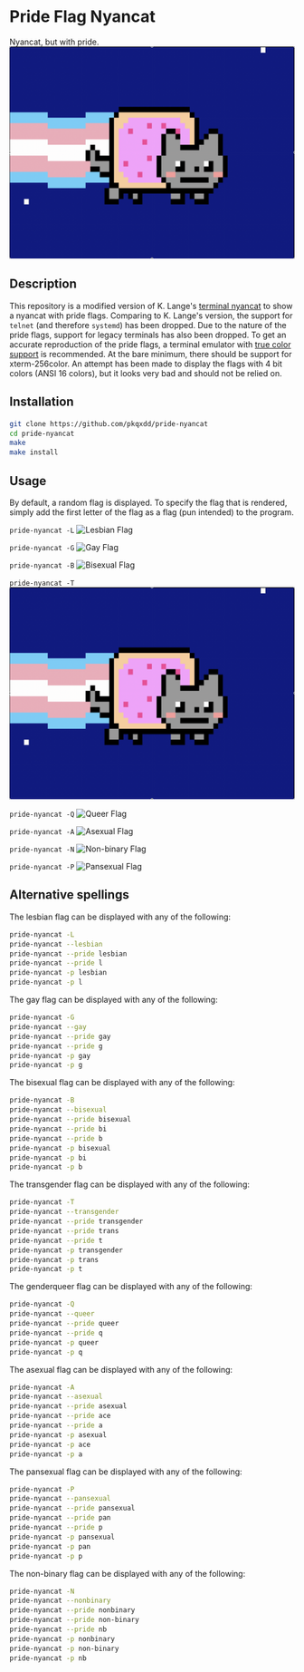 # Pride Flag Nyancat

Nyancat, but with pride.
![Transgender Flag](img/T.gif)

## Description

This repository is a modified version of K. Lange's [terminal nyancat](https://github.com/klange/nyancat) to 
show a nyancat with pride flags. 
Comparing to K. Lange's version, the support for `telnet` (and therefore `systemd`) has been dropped.
Due to the nature of the pride flags, support for legacy terminals has also been dropped. To get an accurate reproduction
of the pride flags, a terminal emulator with 
[true color support](https://gist.github.com/XVilka/8346728#now-supporting-true-color) is recommended. At the bare
minimum, there should be support for xterm-256color. An attempt has been made to display the flags with 4 bit colors 
(ANSI 16 colors), but it looks very bad and should not be relied on. 

## Installation

```bash
git clone https://github.com/pkqxdd/pride-nyancat
cd pride-nyancat
make 
make install
```

## Usage

By default, a random flag is displayed. To specify the flag that is rendered, simply add
the first letter of the flag as a flag (pun intended) to the program.

```pride-nyancat -L```
![Lesbian Flag](img/L.gif)

```pride-nyancat -G```
![Gay Flag](img/G.gif)

```pride-nyancat -B```
![Bisexual Flag](img/B.gif)

```pride-nyancat -T```
![Transgender Flag](img/T.gif)

```pride-nyancat -Q```
![Queer Flag](img/Q.gif)

```pride-nyancat -A```
![Asexual Flag](img/A.gif)

```pride-nyancat -N```
![Non-binary Flag](img/N.gif)

```pride-nyancat -P```
![Pansexual Flag](img/P.gif)

## Alternative spellings

The lesbian flag can be displayed with any of the following:
```bash
pride-nyancat -L
pride-nyancat --lesbian
pride-nyancat --pride lesbian
pride-nyancat --pride l
pride-nyancat -p lesbian
pride-nyancat -p l
```

The gay flag can be displayed with any of the following:
```bash
pride-nyancat -G
pride-nyancat --gay
pride-nyancat --pride gay
pride-nyancat --pride g
pride-nyancat -p gay
pride-nyancat -p g
```

The bisexual flag can be displayed with any of the following:
```bash
pride-nyancat -B
pride-nyancat --bisexual
pride-nyancat --pride bisexual
pride-nyancat --pride bi
pride-nyancat --pride b
pride-nyancat -p bisexual
pride-nyancat -p bi
pride-nyancat -p b
```

The transgender flag can be displayed with any of the following:
```bash
pride-nyancat -T
pride-nyancat --transgender
pride-nyancat --pride transgender
pride-nyancat --pride trans
pride-nyancat --pride t
pride-nyancat -p transgender
pride-nyancat -p trans
pride-nyancat -p t
```

The genderqueer flag can be displayed with any of the following:
```bash
pride-nyancat -Q
pride-nyancat --queer
pride-nyancat --pride queer
pride-nyancat --pride q
pride-nyancat -p queer
pride-nyancat -p q
```

The asexual flag can be displayed with any of the following:
```bash
pride-nyancat -A
pride-nyancat --asexual
pride-nyancat --pride asexual
pride-nyancat --pride ace
pride-nyancat --pride a
pride-nyancat -p asexual
pride-nyancat -p ace
pride-nyancat -p a
```

The pansexual flag can be displayed with any of the following:
```bash
pride-nyancat -P
pride-nyancat --pansexual
pride-nyancat --pride pansexual
pride-nyancat --pride pan
pride-nyancat --pride p
pride-nyancat -p pansexual
pride-nyancat -p pan
pride-nyancat -p p
```

The non-binary flag can be displayed with any of the following:
```bash
pride-nyancat -N
pride-nyancat --nonbinary
pride-nyancat --pride nonbinary
pride-nyancat --pride non-binary
pride-nyancat --pride nb
pride-nyancat -p nonbinary
pride-nyancat -p non-binary
pride-nyancat -p nb
```